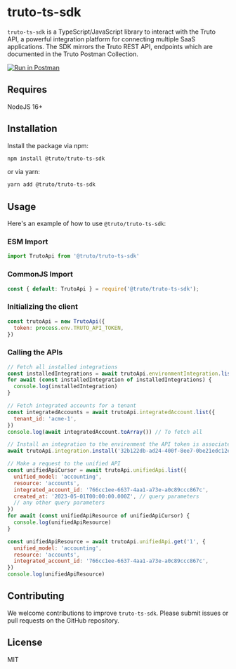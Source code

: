 # truto-ts-sdk

`truto-ts-sdk` is a TypeScript/JavaScript library to interact with the Truto API, a powerful integration platform for connecting multiple SaaS applications. The SDK mirrors the Truto REST API, endpoints which are documented in the Truto Postman Collection.

[![Run in Postman](https://run.pstmn.io/button.svg)](https://app.getpostman.com/run-collection/25523816-b3550004-776b-4372-be86-562791b192ce?action=collection%2Ffork&collection-url=entityId%3D25523816-b3550004-776b-4372-be86-562791b192ce%26entityType%3Dcollection%26workspaceId%3D7cc4fe33-eb97-4dc7-98b5-2a7ff2e94e67)

## Requires

NodeJS 16+

## Installation

Install the package via npm:
```bash
npm install @truto/truto-ts-sdk
```

or via yarn:

```bash
yarn add @truto/truto-ts-sdk
```

## Usage
Here's an example of how to use `@truto/truto-ts-sdk`:

### ESM Import
```javascript
import TrutoApi from '@truto/truto-ts-sdk'
```

### CommonJS Import
```javascript
const { default: TrutoApi } = require('@truto/truto-ts-sdk');
```
### Initializing the client
```javascript
const trutoApi = new TrutoApi({
  token: process.env.TRUTO_API_TOKEN,
})
```

### Calling the APIs
```javascript
// Fetch all installed integrations
const installedIntegrations = await trutoApi.environmentIntegration.list()
for await (const installedIntegration of installedIntegrations) {
  console.log(installedIntegration)
}

// Fetch integrated accounts for a tenant
const integratedAccounts = await trutoApi.integratedAccount.list({
  tenant_id: 'acme-1',
})
console.log(await integratedAccount.toArray()) // To fetch all

// Install an integration to the environment the API token is associated with
await trutoApi.integration.install('32b122db-ad24-400f-8ee7-0be21edc12ef')

// Make a request to the unified API
const unifiedApiCursor = await trutoApi.unifiedApi.list({
  unified_model: 'accounting',
  resource: 'accounts',
  integrated_account_id: '766cc1ee-6637-4aa1-a73e-a0c89ccc867c',
  created_at: '2023-05-01T00:00:00.000Z', // query parameters
  // any other query parameters
})
for await (const unifiedApiResource of unifiedApiCursor) {
  console.log(unifiedApiResource)
}

const unifiedApiResource = await trutoApi.unifiedApi.get('1', {
  unified_model: 'accounting',
  resource: 'accounts',
  integrated_account_id: '766cc1ee-6637-4aa1-a73e-a0c89ccc867c',
})
console.log(unifiedApiResource)
```

## Contributing
We welcome contributions to improve `truto-ts-sdk`. Please submit issues or pull requests on the GitHub repository.

## License
MIT
